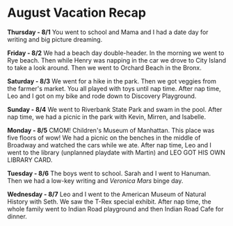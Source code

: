 # August Vacation Recap

**Thursday - 8/1**
You went to school and Mama and I had a date day for writing and big picture dreaming. 

**Friday - 8/2**
We had a beach day double-header. In the morning we went to Rye beach. Then while Henry was napping in the car we drove to City Island to take a look around. Then we went to Orchard Beach in the Bronx. 

**Saturday - 8/3**
We went for a hike in the park. Then we got veggies from the farmer's market. You all played with toys until nap time. After nap time, Leo and I got on my bike and rode down to Discovery Playground. 

**Sunday - 8/4**
We went to Riverbank State Park and swam in the pool. After nap time, we had a picnic in the park with Kevin, Mirren, and Isabelle. 

**Monday - 8/5**
CMOM! Children's Museum of Manhattan. This place was five floors of wow! We had a picnic on the benches in the middle of Broadway and watched the cars while we ate. After nap time, Leo and I went to the library (unplanned playdate with Martin) and LEO GOT HIS OWN LIBRARY CARD. 

**Tuesday - 8/6**
The boys went to school. Sarah and I went to Hanuman. Then we had a low-key writing and _Veronica Mars_ binge day.

**Wednesday - 8/7**
Leo and I went to the American Museum of Natural History with Seth. We saw the T-Rex special exhibit. After nap time, the whole family went to Indian Road playground and then Indian Road Cafe for dinner. 

